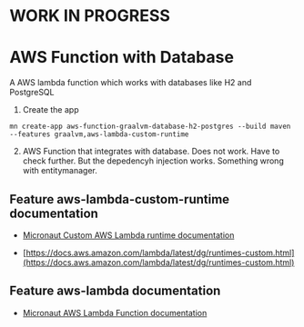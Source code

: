 # WORK IN PROGRESS

# AWS Function with Database
A AWS lambda function which works with databases like H2 and PostgreSQL

1. Create the app
```
mn create-app aws-function-graalvm-database-h2-postgres --build maven --features graalvm,aws-lambda-custom-runtime
``` 
2. AWS Function that integrates with database. Does not work. Have to check further. But the depedencyh injection works. Something wrong with entitymanager.


## Feature aws-lambda-custom-runtime documentation

- [Micronaut Custom AWS Lambda runtime documentation](https://micronaut-projects.github.io/micronaut-aws/latest/guide/index.html#lambdaCustomRuntimes)

- [https://docs.aws.amazon.com/lambda/latest/dg/runtimes-custom.html](https://docs.aws.amazon.com/lambda/latest/dg/runtimes-custom.html)

## Feature aws-lambda documentation

- [Micronaut AWS Lambda Function documentation](https://micronaut-projects.github.io/micronaut-aws/latest/guide/index.html#lambda)

